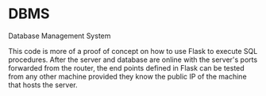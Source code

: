 # DBMS
Database Management System

This code is more of a proof of concept on how to use Flask to execute SQL procedures. After the server and database are online with the server's ports forwarded from the router, the end points defined in Flask can be tested from any other machine provided they know the public IP of the machine that hosts the server.
